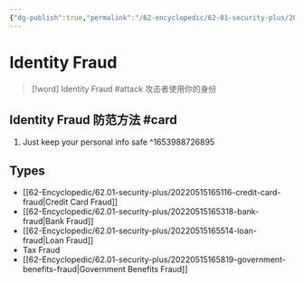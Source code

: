 ```yaml
---
{"dg-publish":true,"permalink":"/62-encyclopedic/62-01-security-plus/20220515164936-identity-fraud/","dgHomeLink":true,"dgPassFrontmatter":false}
---
```



# Identity Fraud

> [!word] Identity Fraud #attack
> 攻击者使用你的身份
<!--ID: 1653993498077-->


## Identity Fraud 防范方法 #card

1. Just keep your personal info safe
   ^1653988726895

## Types

- [[62-Encyclopedic/62.01-security-plus/20220515165116-credit-card-fraud|Credit Card Fraud]]
- [[62-Encyclopedic/62.01-security-plus/20220515165318-bank-fraud|Bank Fraud]]
- [[62-Encyclopedic/62.01-security-plus/20220515165514-loan-fraud|Loan Fraud]]
- Tax Fraud
- [[62-Encyclopedic/62.01-security-plus/20220515165819-government-benefits-fraud|Government Benefits Fraud]]
